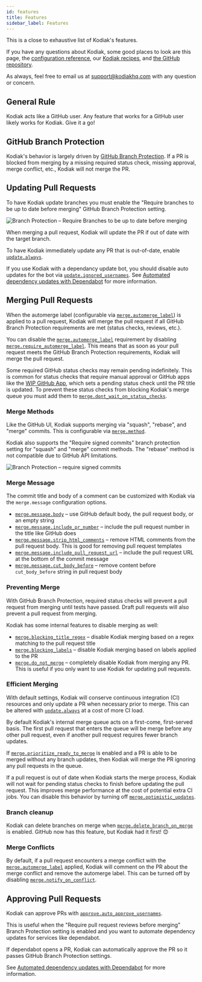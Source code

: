 ```yaml
---
id: features
title: Features
sidebar_label: Features
---
```


This is a close to exhaustive list of Kodiak's features.

If you have any questions about Kodiak, some good places to look are this page, the [configuration reference](config-reference.md), our [Kodiak recipes](recipes.md), and [the GitHub repository](https://github.com/chdsbd/kodiak).

As always, feel free to email us at support@kodiakhq.com with any question or concern.

## General Rule

Kodiak acts like a GitHub user. Any feature that works for a GitHub user likely works for Kodiak. Give it a go!

## GitHub Branch Protection

Kodiak's behavior is largely driven by [GitHub Branch Protection](https://help.github.com/en/github/administering-a-repository/configuring-protected-branches). If a PR is blocked from merging by a missing required status check, missing approval, merge conflict, etc., Kodiak will not merge the PR.

## Updating Pull Requests

To have Kodiak update branches you must enable the "Require branches to be up to date before merging" GitHub Branch Protection setting.

![Branch Protection – Require Branches to be up to date before merging](/img/branch-protection-require-branches-up-to-date.png)

<!-- https://help.github.com/en/github/administering-a-repository/enabling-required-status-checks -->

When merging a pull request, Kodiak will update the PR if out of date with the target branch.

To have Kodiak immediately update any PR that is out-of-date, enable [`update.always`](config-reference.md#updatealways).

If you use Kodiak with a dependancy update bot, you should disable auto updates for the bot via [`update.ignored_usernames`](config-reference.md#updateignored_usernames). See [Automated dependency updates with Dependabot](recipes.md#automated-dependency-updates-with-dependabot) for more information.

## Merging Pull Requests

When the automerge label (configurable via [`merge.automerge_label`](config-reference.md#mergeautomerge_label)) is applied to a pull request, Kodiak will merge the pull request if all GitHub Branch Protection requirements are met (status checks, reviews, etc.).

You can disable the [`merge.automerge_label`](config-reference.md#mergeautomerge_label) requirement by disabling [`merge.require_automerge_label`](config-reference.md#mergerequire_automerge_label). This means that as soon as your pull request meets the GitHub Branch Protection requirements, Kodiak will merge the pull request.

Some required GitHub status checks may remain pending indefinitely. This is common for status checks that require manual approval or GitHub apps like the [WIP GitHub App](https://github.com/wip/app), which sets a pending status check until the PR title is updated.
To prevent these status checks from blocking Kodiak's merge queue you must add them to [`merge.dont_wait_on_status_checks`](config-reference.md#mergedont_wait_on_status_checks).

### Merge Methods

Like the GitHub UI, Kodiak supports merging via "squash", "rebase", and "merge" commits. This is configurable via [`merge.method`](config-reference.md#mergemethod).

Kodiak also supports the "Require signed commits" branch protection setting for "squash" and "merge" commit methods. The "rebase" method is not compatible due to GitHub API limitations.

![Branch Protection – require signed commits](/img/branch-protection-require-signed-commits.png)

### Merge Message

The commit title and body of a comment can be customized with Kodiak via the `merge.message` configuration options.

- [`merge.message.body`](config-reference.md#mergemessagebody) – use GitHub default body, the pull request body, or an empty string
- [`merge.message.include_pr_number`](config-reference.md#mergemessageinclude_pr_number) – include the pull request number in the title like GitHub does
- [`merge.message.strip_html_comments`](config-reference.md#mergemessagestrip_html_comments) – remove HTML comments from the pull request body. This is good for removing pull request templates
- [`merge.message.include_pull_request_url`](config-reference.md#mergemessageinclude_pull_request_url) – include the pull request URL at the bottom of the commit message
- [`merge.message.cut_body_before`](config-reference.md#mergemessagecut_body_before) – remove content before `cut_body_before` string in pull request body 

### Preventing Merge

With GitHub Branch Protection, required status checks will prevent a pull request from merging until tests have passed. Draft pull requests will also prevent a pull request from merging.

Kodiak has some internal features to disable merging as well:

- [`merge.blocking_title_regex`](config-reference.md#mergeblocking_title_regex) – disable Kodiak merging based on a regex matching to the pull request title
- [`merge.blocking_labels`](config-reference.md#mergeblocking_labels) – disable Kodiak merging based on labels applied to the PR
- [`merge.do_not_merge`](config-reference.md#mergedo_not_merge) – completely disable Kodiak from merging any PR. This is useful if you only want to use Kodiak for updating pull requests.

### Efficient Merging

With default settings, Kodiak will conserve continuous integration (CI) resources and only update a PR when necessary prior to merge. This can be altered with [`update.always`](config-reference.md#updatealways) at a cost of more CI load.

By default Kodiak's internal merge queue acts on a first-come, first-served basis. The first pull request that enters the queue will be merge before any other pull request, even if another pull request requires fewer branch updates.

If [`merge.prioritize_ready_to_merge`](config-reference.md#mergeprioritize_ready_to_merge) is enabled and a PR is able to be merged without any branch updates, then Kodiak will merge the PR ignoring any pull requests in the queue.

If a pull request is out of date when Kodiak starts the merge process, Kodiak will not wait for pending status checks to finish before updating the pull request. This improves merge performance at the cost of potential extra CI jobs. You can disable this behavior by turning off [`merge.optimistic_updates`](config-reference.md#mergeoptimistic_updates).

### Branch cleanup

Kodiak can delete branches on merge when [`merge.delete_branch_on_merge`](config-reference.md#mergedelete_branch_on_merge) is enabled. GitHub now has this feature, but Kodiak had it first! 😊

### Merge Conflicts

By default, if a pull request encounters a merge conflict with the [`merge.automerge_label`](config-reference.md#mergeautomerge_label) applied, Kodiak will comment on the PR about the merge conflict and remove the automerge label. This can be turned off by disabling [`merge.notify_on_conflict`](config-reference.md#mergenotify_on_conflict).

## Approving Pull Requests

Kodiak can approve PRs with [`approve.auto_approve_usernames`](config-reference.md#approveauto_approve_usernames).

This is useful when the "Require pull request reviews before merging" Branch Protection setting is enabled and you want to automate dependency updates for services like dependabot.

If dependabot opens a PR, Kodiak can automatically approve the PR so it passes GitHub Branch Protection settings.

See [Automated dependency updates with Dependabot](recipes.md#automated-dependency-updates-with-dependabot) for more information.

